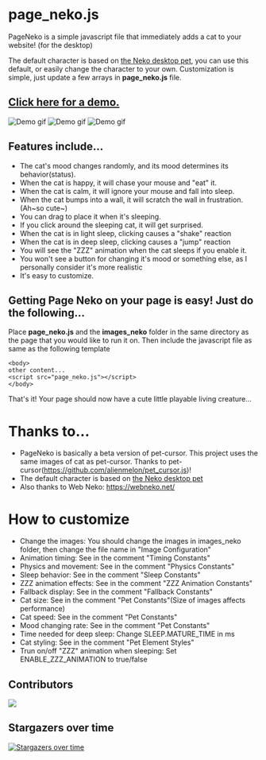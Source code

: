 # page_neko.js

PageNeko is a simple javascript file that immediately adds a cat to your website! (for the desktop)

The default character is based on [the Neko desktop pet](<https://en.wikipedia.org/wiki/Neko_(software)>), you can use this default, or easily change the character to your own. Customization is simple, just update a few arrays in **page_neko.js** file.

## [Click here for a demo.](https://somwhy.github.io/PageNeko/)

![Demo gif](https://github.com/user-attachments/assets/2bd2e8eb-8e7c-44f8-a460-d78295184b02)
![Demo gif](https://github.com/user-attachments/assets/216808aa-a556-4479-9395-6c1050aab4c6)
![Demo gif](https://github.com/user-attachments/assets/7af02366-56f8-4620-84c4-9582cd2d3a6a)

## Features include...

- The cat's mood changes randomly, and its mood determines its behavior(status).
- When the cat is happy, it will chase your mouse and "eat" it.
- When the cat is calm, it will ignore your mouse and fall into sleep.
- When the cat bumps into a wall, it will scratch the wall in frustration.(Ah~so cute~)
- You can drag to place it when it's sleeping.
- If you click around the sleeping cat, it will get surprised.
- When the cat is in light sleep, clicking causes a "shake" reaction
- When the cat is in deep sleep, clicking causes a "jump" reaction
- You will see the "ZZZ" animation when the cat sleeps if you enable it. 
- You won't see a button for changing it's mood or something else, as I personally consider it's more realistic
- It's easy to customize.

## Getting Page Neko on your page is easy! Just do the following...

Place **page_neko.js** and the **images_neko** folder in the same directory as the page that you would like to run it on.
Then include the javascript file as same as the following template

```
<body>
other content...
<script src="page_neko.js"></script>
</body>

```

That's it! Your page should now have a cute little playable living creature...

# Thanks to...

- PageNeko is basically a beta version of pet-cursor. This project uses the same images of cat as pet-cursor. Thanks to pet-cursor(<https://github.com/alienmelon/pet_cursor.js>)!
- The default character is based on [the Neko desktop pet](<https://en.wikipedia.org/wiki/Neko_(software)>)
- Also thanks to Web Neko: https://webneko.net/

# How to customize

- Change the images: You should change the images in images_neko folder, then change the file name in "Image Configuration"
- Animation timing: See in the comment "Timing Constants"
- Physics and movement: See in the comment "Physics Constants"
- Sleep behavior: See in the comment "Sleep Constants"
- ZZZ animation effects: See in the comment "ZZZ Animation Constants"
- Fallback display: See in the comment "Fallback Constants"
- Cat size: See in the comment "Pet Constants"(Size of images affects performance)
- Cat speed: See in the comment "Pet Constants"
- Mood changing rate: See in the comment "Pet Constants"
- Time needed for deep sleep: Change SLEEP.MATURE_TIME in ms
- Cat styling: See in the comment "Pet Element Styles"
- Trun on/off "ZZZ" animation when sleeping: Set ENABLE_ZZZ_ANIMATION to true/false

## Contributors
<a href="https://github.com/SOMWHY/PageNeko/graphs/contributors">
  <img src="https://contrib.rocks/image?repo=SOMWHY/PageNeko" />
</a>

## Stargazers over time
[![Stargazers over time](https://starchart.cc/SOMWHY/PageNeko.svg?variant=adaptive)](https://starchart.cc/SOMWHY/PageNeko)